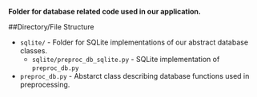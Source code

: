 **Folder for database related code used in our application.**

##Directory/File Structure
- `sqlite/` - Folder for SQLite implementations of our abstract database classes.
    - `sqlite/preproc_db_sqlite.py` - SQLite implementation of `preproc_db.py`
- `preproc_db.py` - Abstarct class describing database functions used in preprocessing.
